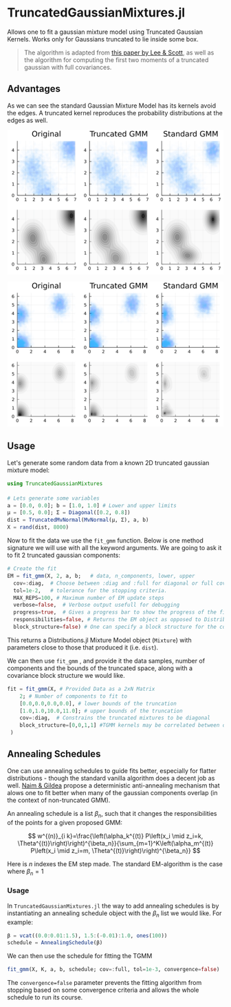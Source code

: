 # TruncatedGaussianMixtures.jl
 Allows one to fit a gaussian mixture model using Truncated Gaussian Kernels. Works only for Gaussians truncated to lie inside some box. 

> The algorithm is adapted from [this paper by Lee & Scott](https://www.sciencedirect.com/science/article/abs/pii/S0167947312001156), as well as the algorithm for computing the first two moments of a truncated gaussian with full covariances.

## Advantages

As we can see the standard Gaussian Mixture Model has its kernels avoid the edges. A truncated kernel reproduces the probability distributions at the edges as well.

<img src="./imgs/Comparison2.gif"> </img>

<img src="./imgs/Comparison3.gif"> </img>

## Usage

Let's generate some random data from a known 2D truncated gaussian mixture model:

```julia
using TruncatedGaussianMixtures

# Lets generate some variables
a = [0.0, 0.0]; b = [1.0, 1.0] # Lower and upper limits
μ = [0.5, 0.0]; Σ = Diagonal([0.2, 0.8])
dist = TruncatedMvNormal(MvNormal(μ, Σ), a, b)
X = rand(dist, 8000)
```

Now to fit the data we use the `fit_gmm` function. Below is one method signature we will use with all the keyword arguments. We are going to ask it to fit 2 truncated gaussian components:

```julia
# Create the fit
EM = fit_gmm(X, 2, a, b;   # data, n_components, lower, upper
  cov=:diag,  # Choose between :diag and :full for diagonal or full covariances
  tol=1e-2,   # tolerance for the stopping criteria.
  MAX_REPS=100, # Maximum number of EM update steps
  verbose=false,  # Verbose output usefull for debugging 
  progress=true,  # Gives a progress bar to show the progress of the fit
  responsibilities=false, # Returns the EM object as opposed to Distributions.jl object
  block_structure=false) # One can specify a block structure for the covariances
```

This returns a Distributions.jl Mixture Model object (`Mixture`) with parameters close to those that produced it (i.e. `dist`). 

We can then use `fit_gmm` , and provide it the data samples, number of components and the bounds of the truncated space, along with a covariance block structure we would like. 

```julia
fit = fit_gmm(X, # Provided Data as a 2xN Matrix
    2; # Number of components to fit to
    [0.0,0.0,0.0,0.0], # lower bounds of the truncation
    [1.0,1.0,10.0,11.0]; # upper bounds of the truncation
  	cov=:diag,  # Constrains the truncated mixtures to be diagonal
  	block_structure=[0,0,1,1] #TGMM kernels may be correlated between dimension 3&4 and dimension 1&2, but dimension 1 and 2 may not correlate with dimension 3 and 4
 )
```

## Annealing Schedules

One can use annealing schedules to guide fits better, especially for flatter distributions - though the standard vanilla algorithm does a decent job as well. [Naim & Gildea](https://arxiv.org/abs/1206.6427) propose a deterministic anti-annealing mechanism that alows one to fit better when many of the gaussian components overlap (in the context of non-truncated GMM).

An annealing schedule is a list $\beta_n$​, such that it changes the responsibilities of the points for a given proposed GMM:



$$ w^{(n)}_{i k}=\frac{\left(\alpha_k^{(t)} P\left(x_i \mid z_i=k, \Theta^{(t)}\right)\right)^{\beta_n}}{\sum_{m=1}^K\left(\alpha_m^{(t)} P\left(x_i \mid z_i=m, \Theta^{(t)}\right)\right)^{\beta_n}} $$



Here is $n$ indexes the EM step made. The standard EM-algorithm is the case where $\beta_n = 1$

### Usage

In `TruncatedGaussianMixtures.jl` the way to add annealing schedules is by instantiating an annealing schedule object with the $\beta_n$ list we would like. For example:

```julia
β = vcat((0.0:0.01:1.5), 1.5:(-0.01):1.0, ones(100))
schedule = AnnealingSchedule(β)
```

We can then use the schedule for fitting the TGMM

```julia
fit_gmm(X, K, a, b, schedule; cov=:full, tol=1e-3, convergence=false)
```

The `convergence=false` parameter prevents the fitting algorithm from stopping based on some convergence criteria and allows the whole schedule to run its course. 

